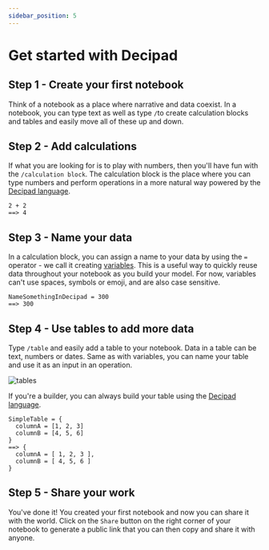 ```yaml
---
sidebar_position: 5
---
```


# Get started with Decipad

## Step 1 - Create your first notebook

Think of a notebook as a place where narrative and data coexist. In a notebook, you can type text as well as type `/`to create calculation blocks and tables and easily move all of these up and down.

## Step 2 - Add calculations

If what you are looking for is to play with numbers, then you'll have fun with the `/calculation block`. The calculation block is the place where you can type numbers and perform operations in a more natural way powered by the [Decipad language](/docs/language/introduction-to-the-language).

```deci live
2 + 2
==> 4
```

## Step 3 - Name your data

In a calculation block, you can assign a name to your data by using the `=` operator - we call it creating [variables](/docs/language/variables). This is a useful way to quickly reuse data throughout your notebook as you build your model. For now, variables can't use spaces, symbols or emoji, and are also case sensitive.

```deci live
NameSomethingInDecipad = 300
==> 300
```

## Step 4 - Use tables to add more data

Type `/table` and easily add a table to your notebook. Data in a table can be text, numbers or dates. Same as with variables, you can name your table and use it as an input in an operation.

![tables](https://user-images.githubusercontent.com/76447845/146926068-463a1bc4-e70d-443d-a05b-6f49dcecf310.gif)

If you're a builder, you can always build your table using the [Decipad language](/docs/organising-your-data/tables).

```deci live
SimpleTable = {
  columnA = [1, 2, 3]
  columnB = [4, 5, 6]
}
==> {
  columnA = [ 1, 2, 3 ],
  columnB = [ 4, 5, 6 ]
}
```

## Step 5 - Share your work

You've done it! You created your first notebook and now you can share it with the world. Click on the `Share` button on the right corner of your notebook to generate a public link that you can then copy and share it with anyone.
